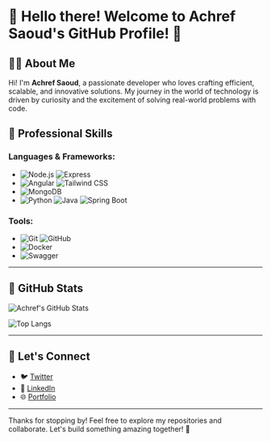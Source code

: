 # 👋 Hello there! Welcome to Achref Saoud's GitHub Profile! 🚀

## 👨‍💻 About Me

Hi! I'm **Achref Saoud**, a passionate developer who loves crafting efficient, scalable, and innovative solutions. My journey in the world of technology is driven by curiosity and the excitement of solving real-world problems with code.

## 💼 Professional Skills

### Languages & Frameworks:
- ![Node.js](https://img.shields.io/badge/-Node.js-339933?logo=node.js&logoColor=white) ![Express](https://img.shields.io/badge/-Express.js-000000?logo=express&logoColor=white)
- ![Angular](https://img.shields.io/badge/-Angular-DD0031?logo=angular&logoColor=white) ![Tailwind CSS](https://img.shields.io/badge/-Tailwind_CSS-38B2AC?logo=tailwind-css&logoColor=white)
- ![MongoDB](https://img.shields.io/badge/-MongoDB-47A248?logo=mongodb&logoColor=white)
- ![Python](https://img.shields.io/badge/-Python-3776AB?logo=python&logoColor=white) ![Java](https://img.shields.io/badge/-Java-007396?logo=java&logoColor=white) ![Spring Boot](https://img.shields.io/badge/-Spring_Boot-6DB33F?logo=spring-boot&logoColor=white)

### Tools:
- ![Git](https://img.shields.io/badge/-Git-F05032?logo=git&logoColor=white) ![GitHub](https://img.shields.io/badge/-GitHub-181717?logo=github&logoColor=white)
- ![Docker](https://img.shields.io/badge/-Docker-2496ED?logo=docker&logoColor=white)
- ![Swagger](https://img.shields.io/badge/-Swagger-85EA2D?logo=swagger&logoColor=black)

---

## 🌟 GitHub Stats

![Achref's GitHub Stats](https://github-readme-stats.vercel.app/api?username=AchrefSaoud&show_icons=true&theme=radical)

![Top Langs](https://github-readme-stats.vercel.app/api/top-langs/?username=AchrefSaoud&layout=compact&theme=radical)

---

## 🤝 Let's Connect

- 🐦 [Twitter](https://twitter.com/AchrefSaoud)
- 💼 [LinkedIn](https://linkedin.com/in/AchrefSaoud)
- 🌐 [Portfolio](https://achrefsaoud.dev)

---

Thanks for stopping by! Feel free to explore my repositories and collaborate. Let's build something amazing together! 🚀
